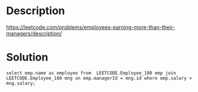 # Description

https://leetcode.com/problems/employees-earning-more-than-their-managers/description/
  
# Solution
```
select emp.name as employee from  LEETCODE.Employee_180 emp join LEETCODE.Employee_180 mng on emp.managerId = mng.id where emp.salary > mng.salary;
```
